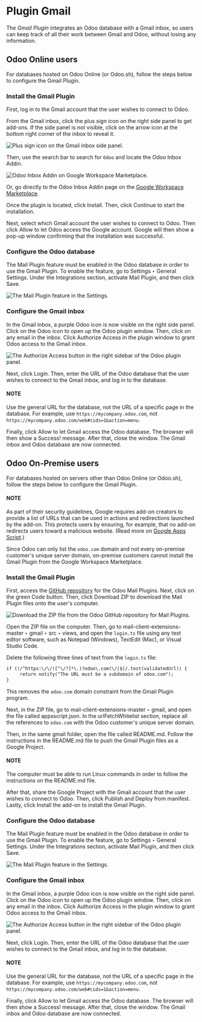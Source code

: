 # Plugin Gmail

The *Gmail Plugin* integrates an Odoo database with a Gmail inbox, so users can keep track of all
their work between Gmail and Odoo, without losing any information.

## Odoo Online users

For databases hosted on Odoo Online (or Odoo.sh), follow the steps below to configure the Gmail
Plugin.

### Install the Gmail Plugin

First, log in to the Gmail account that the user wishes to connect to Odoo.

From the Gmail inbox, click the plus sign icon on the right side panel to get add-ons. If the side
panel is not visible, click on the arrow icon at the bottom right corner of the inbox to reveal it.

![Plus sign icon on the Gmail inbox side panel.](gmail/gmail-side-panel.png)

Then, use the search bar to search for `Odoo` and locate the Odoo Inbox Addin.

![Odoo Inbox Addin on Google Workspace Marketplace.](gmail/google-workspace-marketplace.png)

Or, go directly to the Odoo Inbox Addin page on the [Google Workspace Marketplace](https://workspace.google.com/marketplace/app/odoo_inbox_addin/873497133275).

Once the plugin is located, click Install. Then, click Continue to start
the installation.

Next, select which Gmail account the user wishes to connect to Odoo. Then click Allow
to let Odoo access the Google account. Google will then show a pop-up window confirming that the
installation was successful.

### Configure the Odoo database

The Mail Plugin feature must be enabled in the Odoo database in order to use the Gmail
Plugin. To enable the feature, go to Settings ‣ General Settings. Under the
Integrations section, activate Mail Plugin, and then click
Save.

![The Mail Plugin feature in the Settings.](gmail/mail-plugin-setting.png)

### Configure the Gmail inbox

In the Gmail inbox, a purple Odoo icon is now visible on the right side panel. Click on the Odoo
icon to open up the Odoo plugin window. Then, click on any email in the inbox. Click
Authorize Access in the plugin window to grant Odoo access to the Gmail inbox.

![The Authorize Access button in the right sidebar of the Odoo plugin panel.](gmail/authorize-access.png)

Next, click Login. Then, enter the URL of the Odoo database that the user wishes to
connect to the Gmail inbox, and log in to the database.

#### NOTE
Use the general URL for the database, not the URL of a specific page in the database. For
example, use `https://mycompany.odoo.com`, not
`https://mycompany.odoo.com/web#cids=1&action=menu`.

Finally, click Allow to let Gmail access the Odoo database. The browser will then show
a Success! message. After that, close the window. The Gmail inbox and Odoo database are
now connected.

## Odoo On-Premise users

For databases hosted on servers other than Odoo Online (or Odoo.sh), follow the steps below to
configure the Gmail Plugin.

#### NOTE
As part of their security guidelines, Google requires add-on creators to provide a list of URLs
that can be used in actions and redirections launched by the add-on. This protects users by
ensuring, for example, that no add-on redirects users toward a malicious website. (Read more on
[Google Apps Script](https://developers.google.com/apps-script/manifest/allowlist-url).)

Since Odoo can only list the `odoo.com` domain and not every on-premise customer's unique server
domain, on-premise customers cannot install the Gmail Plugin from the Google Workspace
Marketplace.

### Install the Gmail Plugin

First, access the [GitHub repository](https://github.com/odoo/mail-client-extensions) for the
Odoo Mail Plugins. Next, click on the green Code button. Then, click
Download ZIP to download the Mail Plugin files onto the user's computer.

![Download the ZIP file from the Odoo GitHub repository for Mail Plugins.](gmail/gh-download-zip.png)

Open the ZIP file on the computer. Then, go to mail-client-extensions-master ‣
gmail ‣ src ‣ views, and open the `login.ts` file using any text editor software,
such as Notepad (Windows), TextEdit (Mac), or Visual Studio Code.

Delete the following three lines of text from the `login.ts` file:

```default
if (!/^https:\/\/([^\/?]*\.)?odoo\.com(\/|$)/.test(validatedUrl)) {
     return notify("The URL must be a subdomain of odoo.com");
}
```

This removes the `odoo.com` domain constraint from the Gmail Plugin program.

Next, in the ZIP file, go to mail-client-extensions-master ‣ gmail, and open the
file called appsscript.json. In the urlFetchWhitelist section, replace all
the references to `odoo.com` with the Odoo customer's unique server domain.

Then, in the same gmail folder, open the file called README.md. Follow the
instructions in the README.md file to push the Gmail Plugin files as a Google Project.

#### NOTE
The computer must be able to run Linux commands in order to follow the instructions on the
README.md file.

After that, share the Google Project with the Gmail account that the user wishes to connect to Odoo.
Then, click Publish and Deploy from manifest. Lastly, click
Install the add-on to install the Gmail Plugin.

### Configure the Odoo database

The Mail Plugin feature must be enabled in the Odoo database in order to use the Gmail
Plugin. To enable the feature, go to Settings ‣ General Settings. Under the
Integrations section, activate Mail Plugin, and then click Save.

![The Mail Plugin feature in the Settings.](gmail/mail-plugin-setting.png)

### Configure the Gmail inbox

In the Gmail inbox, a purple Odoo icon is now visible on the right side panel. Click on the Odoo
icon to open up the Odoo plugin window. Then, click on any email in the inbox. Click
Authorize Access in the plugin window to grant Odoo access to the Gmail inbox.

![The Authorize Access button in the right sidebar of the Odoo plugin panel.](gmail/authorize-access.png)

Next, click Login. Then, enter the URL of the Odoo database that the user wishes to
connect to the Gmail inbox, and log in to the database.

#### NOTE
Use the general URL for the database, not the URL of a specific page in the database. For
example, use `https://mycompany.odoo.com`, not
`https://mycompany.odoo.com/web#cids=1&action=menu`.

Finally, click Allow to let Gmail access the Odoo database. The browser will then show
a Success! message. After that, close the window. The Gmail inbox and Odoo database are
now connected.
